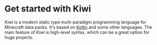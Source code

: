 # Get started with Kiwi

Kiwi is a modern static type multi-paradigm programming language for Minecraft data packs.
It's based on [Kotlin](https://kotlinlang.org/) and some other languages.
The main feature of Kiwi is high-level syntax, which can be a great option for huge
projects.
